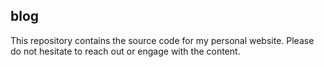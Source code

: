 ## blog
This repository contains the source code for my personal website. Please do not hesitate to reach out or engage with the content.